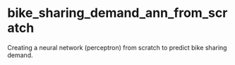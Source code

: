 # bike_sharing_demand_ann_from_scratch
 Creating a neural network (perceptron) from scratch to predict bike sharing demand.
